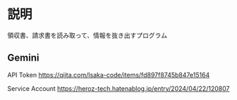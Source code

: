 # 説明

領収書、請求書を読み取って、情報を抜き出すプログラム

## Gemini

API Token
https://qiita.com/Isaka-code/items/fd897f8745b847e15164

Service Account
https://heroz-tech.hatenablog.jp/entry/2024/04/22/120807
